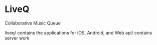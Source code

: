 # LiveQ
Collaborative Music Queue

liveq/ contains the applications for iOS, Android, and Web
api/ contains server work
